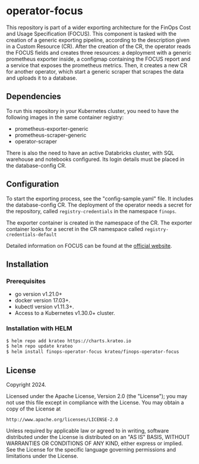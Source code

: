 # operator-focus
This repository is part of a wider exporting architecture for the FinOps Cost and Usage Specification (FOCUS). This component is tasked with the creation of a generic exporting pipeline, according to the description given in a Custom Resource (CR). After the creation of the CR, the operator reads the FOCUS fields and creates three resources: a deployment with a generic prometheus exporter inside, a configmap containing the FOCUS report and a service that exposes the prometheus metrics. Then, it creates a new CR for another operator, which start a generic scraper that scrapes the data and uploads it to a database.

## Dependencies
To run this repository in your Kubernetes cluster, you need to have the following images in the same container registry:
 - prometheus-exporter-generic
 - prometheus-scraper-generic
 - operator-scraper

There is also the need to have an active Databricks cluster, with SQL warehouse and notebooks configured. Its login details must be placed in the database-config CR.

## Configuration
To start the exporting process, see the "config-sample.yaml" file. It includes the database-config CR.
The deployment of the operator needs a secret for the repository, called `registry-credentials` in the namespace `finops`.

The exporter container is created in the namespace of the CR. The exporter container looks for a secret in the CR namespace called `registry-credentials-default`

Detailed information on FOCUS can be found at the [official website](focus.finops.org/#specification).

## Installation
### Prerequisites
- go version v1.21.0+
- docker version 17.03+.
- kubectl version v1.11.3+.
- Access to a Kubernetes v1.30.0+ cluster.

### Installation with HELM
```sh
$ helm repo add krateo https://charts.krateo.io
$ helm repo update krateo
$ helm install finops-operator-focus krateo/finops-operator-focus
```

## License

Copyright 2024.

Licensed under the Apache License, Version 2.0 (the "License");
you may not use this file except in compliance with the License.
You may obtain a copy of the License at

    http://www.apache.org/licenses/LICENSE-2.0

Unless required by applicable law or agreed to in writing, software
distributed under the License is distributed on an "AS IS" BASIS,
WITHOUT WARRANTIES OR CONDITIONS OF ANY KIND, either express or implied.
See the License for the specific language governing permissions and
limitations under the License.
